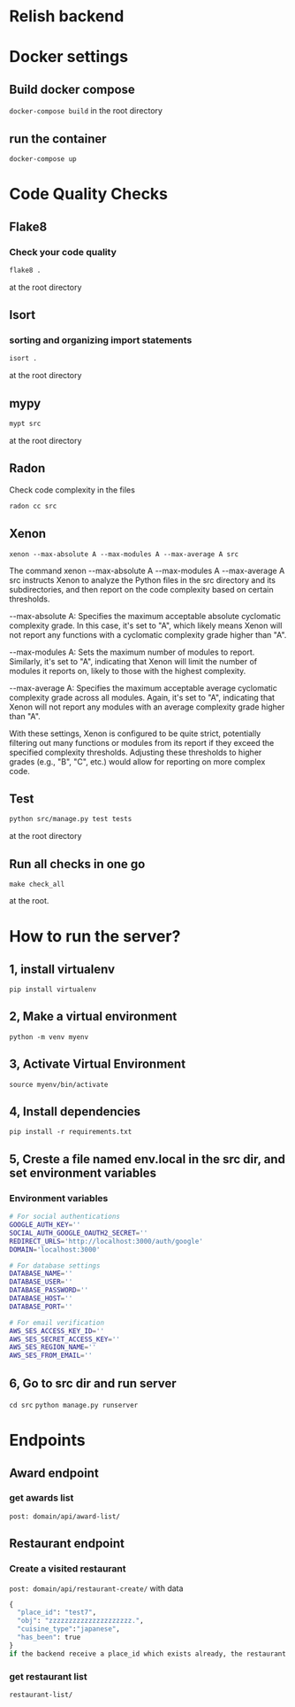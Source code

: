 # Relish backend

# Docker settings
## Build docker compose
`docker-compose build`
in the root directory

## run the container
`docker-compose up`

# Code Quality Checks
## Flake8

### Check your code quality
```bash
flake8 .
```
at the root directory

## Isort

### sorting and organizing import statements
```bash
isort .
```
at the root directory

## mypy
```bash
mypt src
```
at the root directory

## Radon
Check code complexity in the files
```bash
radon cc src
```

## Xenon
```
xenon --max-absolute A --max-modules A --max-average A src
```
The command xenon --max-absolute A --max-modules A --max-average A src instructs Xenon to analyze the Python files in the src directory and its subdirectories, and then report on the code complexity based on certain thresholds.

--max-absolute A: Specifies the maximum acceptable absolute cyclomatic complexity grade. In this case, it's set to "A", which likely means Xenon will not report any functions with a cyclomatic complexity grade higher than "A".

--max-modules A: Sets the maximum number of modules to report. Similarly, it's set to "A", indicating that Xenon will limit the number of modules it reports on, likely to those with the highest complexity.

--max-average A: Specifies the maximum acceptable average cyclomatic complexity grade across all modules. Again, it's set to "A", indicating that Xenon will not report any modules with an average complexity grade higher than "A".

With these settings, Xenon is configured to be quite strict, potentially filtering out many functions or modules from its report if they exceed the specified complexity thresholds. Adjusting these thresholds to higher grades (e.g., "B", "C", etc.) would allow for reporting on more complex code.

## Test
```bash
python src/manage.py test tests
```
at the root directory

## Run all checks in one go
```
make check_all
```
at the root.

# How to run the server?

## 1, install virtualenv
`pip install virtualenv`

## 2, Make a virtual environment
`python -m venv myenv`

## 3, Activate Virtual Environment
`source myenv/bin/activate`

## 4, Install dependencies
`pip install -r requirements.txt`

## 5, Creste a file named env.local in the src dir, and set environment variables

### Environment variables

```bash
# For social authentications 
GOOGLE_AUTH_KEY=''
SOCIAL_AUTH_GOOGLE_OAUTH2_SECRET=''
REDIRECT_URLS='http://localhost:3000/auth/google'
DOMAIN='localhost:3000'

# For database settings
DATABASE_NAME=''
DATABASE_USER=''
DATABASE_PASSWORD=''
DATABASE_HOST=''
DATABASE_PORT=''

# For email verification 
AWS_SES_ACCESS_KEY_ID=''
AWS_SES_SECRET_ACCESS_KEY=''
AWS_SES_REGION_NAME=''
AWS_SES_FROM_EMAIL=''
```

## 6, Go to src dir and run server
`cd src`
`python manage.py runserver`

# Endpoints
## Award endpoint
### get awards list
`post: domain/api/award-list/ `

## Restaurant endpoint
### Create a visited restaurant
`post: domain/api/restaurant-create/`
with data
```python
{
  "place_id": "test7",
  "obj": "zzzzzzzzzzzzzzzzzzzzz.",
  "cuisine_type":"japanese",
  "has_been": true
}
if the backend receive a place_id which exists already, the restaurant data in DB will be deleted.

```
### get restaurant list
`restaurant-list/`





